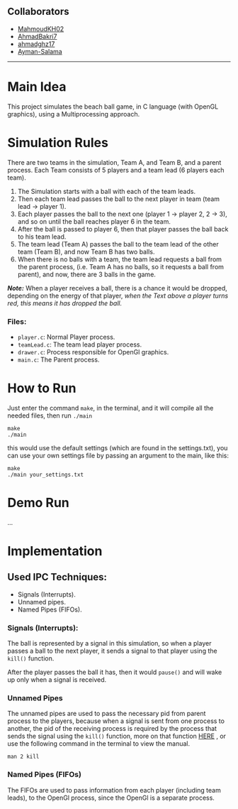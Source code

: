 ## Collaborators
* [MahmoudKH02](https://github.com/MahmoudKH02)
* [AhmadBakri7](https://github.com/AhmadBakri7)
* [ahmadghz17](https://github.com/ahmadghz17)
* [Ayman-Salama](https://github.com/Ayman-Salama)

---
# Main Idea
This project simulates the beach ball game, in C language (with OpenGL graphics), using a Multiprocessing approach.

# Simulation Rules
There are two teams in the simulation, Team A, and Team B, and a parent process. Each Team consists of 5 players and a team lead (6 players each team).

1. The Simulation starts with a ball with each of the team leads.
2. Then each team lead passes the ball to the next player in team (team lead -> player 1).
3. Each player passes the ball to the next one (player 1 -> player 2, 2 -> 3), and so on until the ball reaches player 6 in the team.
4. After the ball is passed to player 6, then that player passes the ball back to his team lead.
5. The team lead (Team A) passes the ball to the team lead of the other team (Team B), and now Team B has two balls.
6. When there is no balls with a team, the team lead requests a ball from the parent process, (i.e. Team A has no balls, so it requests a ball from parent), and now, there are 3 balls in the game.

***Note:*** When a player receives a ball, there is a chance it would be dropped, depending on the energy of that player, *when the Text above a player turns red, this means it has dropped the ball.*

### Files:
* `player.c`: Normal Player process.
* `teamLead.c`: The team lead player process.
* `drawer.c`: Process responsible for OpenGl graphics.
* `main.c`: The Parent process.


# How to Run
Just enter the command `make`, in the terminal, and it will compile all the needed files, then run `./main`
```
make
./main
```
this would use the default settings (which are found in the settings.txt), you can use your own settings file by passing an argument to the main, like this:

```
make
./main your_settings.txt
```

# Demo Run
...

# Implementation

## Used IPC Techniques:
* Signals (Interrupts).
* Unnamed pipes.
* Named Pipes (FIFOs).

### Signals (Interrupts):
The ball is represented by a signal in this simulation, so when a player passes a ball to the next player, it sends a signal to that player using the `kill()` function.

After the player passes the ball it has, then it would `pause()` and will wake up only when a signal is received.

### Unnamed Pipes
The unnamed pipes are used to pass the necessary pid from parent process to the players, because when a signal is sent from one process to another, the pid of the receiving process is required by the process that sends the signal using the `kill()` function, more on that function [HERE](https://www.ibm.com/docs/it/zos/2.4.0?topic=functions-kill-send-signal-process) , or use the following command in the terminal to view the manual.
```
man 2 kill
```

### Named Pipes (FIFOs)
The FIFOs are used to pass information from each player (including team leads), to the OpenGl process, since the OpenGl is a separate process.